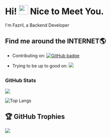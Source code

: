 ﻿

# Hi! <img src="https://media.giphy.com/media/hvRJCLFzcasrR4ia7z/giphy.gif" width="30px"> Nice to Meet You.

I'm Fazril, a Backend Developer

## Find me around the INTERNET🌎

<p align="center">
  
  
- Contributing on: <a href="https://github.com/fzrilsh?tab=followers">
    <img src="https://img.shields.io/github/followers/fzrilsh?tab=followers?label=blue&logo=github&style=for-the-badge" alt="GitHub badge" />
  </a>


- Trying to be up to good on: <a href="http://www.instagram.com/fzrilsh_">
    <img src="https://img.shields.io/instagram/follow/fzrilsh_?label=Instagram&logo=instagram&style=for-the-badge" />
  </a>


</p>


## <h3 align="left">GitHub Stats</h3>

<a href="">
  <img align="centre" src="https://github-readme-stats.vercel.app/api?username=fzrilsh&count_private=true&include_all_commits=true&show_icons=true&title_color=007bff&text_color=e7e7e7&icon_color=007bff&bg_color=171c28" />
<a />
  
![Top Langs](https://github-readme-stats.vercel.app/api/top-langs/?username=fzrilsh&layout=compact&title_color=007bff&text_color=e7e7e7&icon_color=007bff&bg_color=171c28)
  
## 🏆 GitHub Trophies

![](https://github-profile-trophy.vercel.app/?username=fzrilsh&theme=discord&no-frame=true&no-bg=false&margin-w=4)





